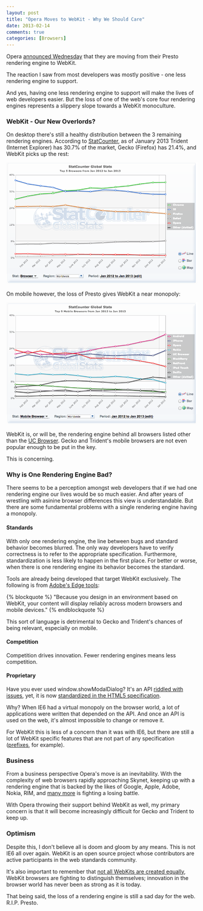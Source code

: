 ```yaml
---
layout: post
title: "Opera Moves to WebKit - Why We Should Care"
date: 2013-02-14
comments: true
categories: [Browsers]
---
```


Opera [announced Wednesday](http://my.opera.com/ODIN/blog/300-million-users-and-move-to-webkit) that they are moving from their Presto rendering engine to WebKit.

The reaction I saw from most developers was mostly positive - one less rendering engine to support.

And yes, having one less rendering engine to support will make the lives of web developers easier.  But the loss of one of the web's core four rendering engines represents a slippery slope towards a WebKit monoculture.

<!--more-->

### WebKit - Our New Overlords?

On desktop there's still a healthy distribution between the 3 remaining rendering engines.  According to [StatCounter](http://gs.statcounter.com/#browser-ww-monthly-201201-201301), as of January 2013 Trident (Internet Explorer) has 30.7% of the market, Gecko (Firefox) has 21.4%, and WebKit picks up the rest:

<img src="/images/posts/2013-02-14/statcounter-desktop.png">

On mobile however, the loss of Presto gives WebKit a near monopoly:

<img src="/images/posts/2013-02-14/statcounter-mobile.png">

WebKit is, or will be, the rendering engine behind all browsers listed other than the [UC Browser](http://en.wikipedia.org/wiki/UC_Browser).  Gecko and Trident's mobile browsers are not even popular enough to be put in the key.

This is concerning.

### Why is One Rendering Engine Bad?

There seems to be a perception amongst web developers that if we had one rendering engine our lives would be so much easier.  And after years of wrestling with asinine browser differences this view is understandable.  But there are some fundamental problems with a single rendering engine having a monopoly.

#### Standards

With only one rendering engine, the line between bugs and standard behavior becomes blurred.  The only way developers have to verify correctness is to refer to the appropriate specification.  Furthermore, standardization is less likely to happen in the first place.  For better or worse, when there is one rendering engine its behavior becomes the standard.

Tools are already being developed that target WebKit exclusively.  The following is from [Adobe's Edge tools](http://html.adobe.com/edge/):

{% blockquote %}
"Because you design in an environment based on WebKit, your content will display reliably across modern browsers and mobile devices."
{% endblockquote %}

This sort of language is detrimental to Gecko and Trident's chances of being relevant, especially on mobile.

#### Competition

Competition drives innovation.  Fewer rendering engines means less competition.

#### Proprietary

Have you ever used window.showModalDialog?  It's an API [riddled with issues](http://tjvantoll.com/2012/05/02/showmodaldialog-what-it-is-and-why-you-should-never-use-it/), yet, it is now [standardized in the HTML5 specification](http://www.whatwg.org/specs/web-apps/current-work/multipage/timers.html#dialogs-implemented-using-separate-documents).

Why?  When IE6 had a virtual monopoly on the browser world, a lot of applications were written that depended on the API.  And once an API is used on the web, it's almost impossible to change or remove it.

For WebKit this is less of a concern than it was with IE6, but there are still a lot of WebKit specific features that are not part of any specification ([prefixes](http://peter.sh/experiments/vendor-prefixed-css-property-overview/), for example).

### Business

From a business perspective Opera's move is an inevitability.  With the complexity of web browsers rapidly approaching Skynet, keeping up with a rendering engine that is backed by the likes of Google, Apple, Adobe, Nokia, RIM, and [many more](http://techcrunch.com/2013/02/09/apple-and-google-still-lead-webkit-development-but-more-smaller-companies-contributing/) is fighting a losing battle.

With Opera throwing their support behind WebKit as well, my primary concern is that it will become increasingly difficult for Gecko and Trident to keep up.

### Optimism

Despite this, I don't believe all is doom and gloom by any means.  This is not IE6 all over again.  WebKit is an open source project whose contributors are active participants in the web standards community.

It's also important to remember that [not all WebKits are created equally](http://quirksmode.org/webkit.html), WebKit browsers are fighting to distinguish themselves; innovation in the browser world has never been as strong as it is today.

That being said, the loss of a rendering engine is still a sad day for the web.  R.I.P. Presto.
